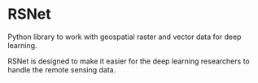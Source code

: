 # RSNet

Python library to work with geospatial raster and vector data for
deep learning.

RSNet is designed to make it easier for the deep learning
researchers to handle the remote sensing data.

